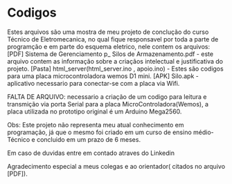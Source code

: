 # Codigos
Estes arquivos são uma mostra de meu projeto de conclução do curso Técnico de Eletromecanica, no qual fique responsavel por toda a parte de programção e em parte do esquema eletrico, nele contem os arquivos:
[PDF] Sistema de Gerenciamento p_ Silos de Armazenamento.pdf - este arquivo contem as informação sobre a criaçãos intelectual e justificativa do projeto.
[Pasta] html_server(html_server.ino , apoio.ino) - Estes são codigos para uma placa microcontroladora wemos D1 mini.
[APK] Silo.apk - aplicativo necessario para conectar-se com a placa via Wifi.

FALTA DE ARQUIVO: necessario a criação de um codigo para leitura e transmição via porta Serial para a placa MicroControladora(Wemos), a placa utilizada no prototipo original é um Arduino Mega2560.

Obs: Este projeto não representa meu atual conhecimento em programação, já que o mesmo foi criado em um curso de ensino médio-Técnico e concluido em um prazo de 6 meses.

Em caso de duvidas entre em contado atraves do Linkedin

Agradecimento especial a meus colegas e ao orientador( citados no arquivo [PDF]).
